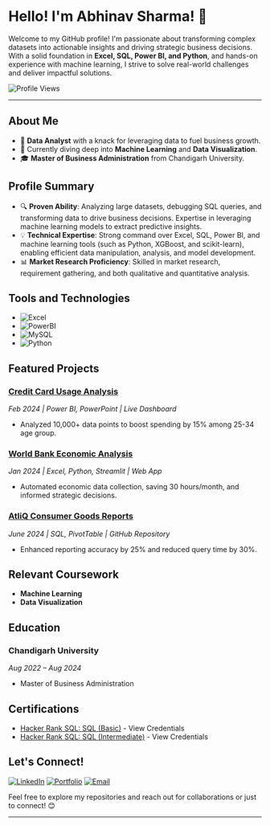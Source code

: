 # Hello! I'm Abhinav Sharma! 👋

Welcome to my GitHub profile! I'm passionate about transforming complex datasets into actionable insights and driving strategic business decisions. With a solid foundation in **Excel, SQL, Power BI, and Python**, and hands-on experience with machine learning, I strive to solve real-world challenges and deliver impactful solutions.

![Profile Views](https://komarev.com/ghpvc/?username=abhinav-sharma&color=blueviolet)

---

## About Me

- 💼 **Data Analyst** with a knack for leveraging data to fuel business growth.
- 🌱 Currently diving deep into **Machine Learning** and **Data Visualization**.
- 🎓 **Master of Business Administration** from Chandigarh University.

## Profile Summary

- 🔍 **Proven Ability**: Analyzing large datasets, debugging SQL queries, and transforming data to drive business decisions. Expertise in leveraging machine learning models to extract predictive insights.
- 💡 **Technical Expertise**: Strong command over Excel, SQL, Power BI, and machine learning tools (such as Python, XGBoost, and scikit-learn), enabling efficient data manipulation, analysis, and model development.
- 📊 **Market Research Proficiency**: Skilled in market research, requirement gathering, and both qualitative and quantitative analysis.

## Tools and Technologies

- ![Excel](https://img.shields.io/badge/-Excel-217346?style=flat-square&logo=microsoft-excel&logoColor=white)
- ![PowerBI](https://img.shields.io/badge/-PowerBI-F2C811?style=flat-square&logo=powerbi&logoColor=black)
- ![MySQL](https://img.shields.io/badge/-MySQL-4479A1?style=flat-square&logo=mysql&logoColor=white)
- ![Python](https://img.shields.io/badge/-Python-3776AB?style=flat-square&logo=python&logoColor=white)

## Featured Projects

### [Credit Card Usage Analysis](https://app.powerbi.com/view?r=eyJrIjoiNDY0YTQ2YjQtMzc4Ny00NmVlLWE2N2YtMmUzMzYwYjVmYzkxIiwidCI6ImM2ZTU0OWIzLTVmNDUtNDAzMi1hYWU5LWQ0MjQ0ZGM1YjJjNCJ9)
*Feb 2024 | Power BI, PowerPoint | Live Dashboard*
- Analyzed 10,000+ data points to boost spending by 15% among 25-34 age group.

### [World Bank Economic Analysis](https://economic-and-population-comparison-tool.streamlit.app/)
*Jan 2024 | Excel, Python, Streamlit | Web App*
- Automated economic data collection, saving 30 hours/month, and informed strategic decisions.

### [AtliQ Consumer Goods Reports](https://github.com/abhinav-Katiyan/-AD_Hoc_analysis/blob/main/README.md)
*June 2024 | SQL, PivotTable | GitHub Repository*
- Enhanced reporting accuracy by 25% and reduced query time by 30%.

## Relevant Coursework

- **Machine Learning**
- **Data Visualization**

## Education

### Chandigarh University
*Aug 2022 – Aug 2024*
- Master of Business Administration

## Certifications

- [Hacker Rank SQL: SQL (Basic)](https://www.hackerrank.com/certificates/5e9c7cd6154a) - View Credentials
- [Hacker Rank SQL: SQL (Intermediate)](https://www.hackerrank.com/certificates/a1b7a19b508e) - View Credentials

## Let's Connect!

[![LinkedIn](https://img.shields.io/badge/-LinkedIn-0077B5?style=flat-square&logo=linkedin&logoColor=white)](https://www.linkedin.com/in/abhinav-sharma)
[![Portfolio](https://img.shields.io/badge/-Portfolio-333333?style=flat-square&logo=wordpress&logoColor=white)](https://abhinav-resume.streamlit.app/)
[![Email](https://img.shields.io/badge/-Email-D14836?style=flat-square&logo=gmail&logoColor=white)](mailto:abhinavkatiyan21@gmail.com)

Feel free to explore my repositories and reach out for collaborations or just to connect! 😊

---
